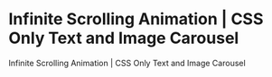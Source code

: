 # Infinite Scrolling Animation | CSS Only Text and Image Carousel
 Infinite Scrolling Animation | CSS Only Text and Image Carousel
